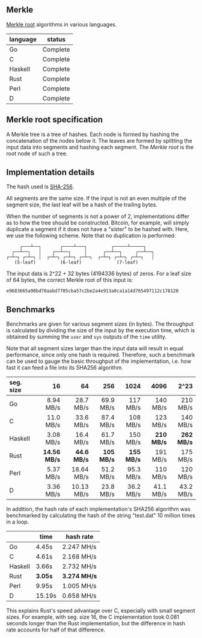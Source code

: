 Merkle
------

[Merkle root](http://en.wikipedia.org/wiki/Merkle_tree) algorithms in various languages.

| language   | status      |
|------------|-------------|
| Go         | Complete    |
| C          | Complete    |
| Haskell    | Complete    |
| Rust       | Complete    |
| Perl       | Complete    |
| D          | Complete    |

Merkle root specification
-------------------------

A Merkle tree is a tree of hashes. Each node is formed by hashing the concatenation of the nodes below it. The leaves are formed by splitting the input data into segments and hashing each segment. The *Merkle root* is the root node of such a tree.

Implementation details
----------------------

The hash used is [SHA-256](http://en.wikipedia.org/wiki/SHA-2).

All segments are the same size. If the input is not an even multiple of the segment size, the last leaf will be a hash of the trailing bytes.

When the number of segments is not a power of 2, implementations differ as to how the tree should be constructed. Bitcoin, for example, will simply duplicate a segment if it does not have a "sister" to be hashed with. Here, we use the following scheme. Note that no duplication is performed:

```
     ┌───┴──┐       ┌────┴───┐         ┌─────┴─────┐
  ┌──┴──┐   │    ┌──┴──┐     │      ┌──┴──┐     ┌──┴──┐
┌─┴─┐ ┌─┴─┐ │  ┌─┴─┐ ┌─┴─┐ ┌─┴─┐  ┌─┴─┐ ┌─┴─┐ ┌─┴─┐   │
   (5-leaf)         (6-leaf)             (7-leaf)
```

The input data is 2^22 + 32 bytes (4194336 bytes) of zeros. For a leaf size of 64 bytes, the correct Merkle root of this input is:
```
e9683665a90bd70aabd7705cba57c2be2a4e913a0ca1a14d765497112c178120
```

Benchmarks
----------

Benchmarks are given for various segment sizes (in bytes). The throughput is calculated by dividing the size of the input by the execution time, which is obtained by summing the `user` and `sys` outputs of the `time` utility.

Note that all segment sizes larger than the input data will result in equal performance, since only one hash is required. Therefore, such a benchmark can be used to gauge the basic throughput of the implementation, i.e. how fast it can feed a file into its SHA256 algorithm.

| seg. size | 16             | 64            | 256          | 1024         | 4096         | 2^23         |
|:----------|---------------:|--------------:|-------------:|-------------:|-------------:|-------------:|
| Go        | 8.94 MB/s      | 28.7 MB/s     | 69.9 MB/s    | 117 MB/s     | 140 MB/s     | 210 MB/s     |
| C         | 11.0 MB/s      | 33.6 MB/s     | 87.4 MB/s    | 108 MB/s     | 123 MB/s     | 140 MB/s     |
| Haskell   | 3.08 MB/s      | 16.4 MB/s     | 61.7 MB/s    | 150 MB/s     | **210 MB/s** | **262 MB/s** |
| Rust      | **14.56 MB/s** | **44.6 MB/s** | **105 MB/s** | **155 MB/s** | 191 MB/s     | 175 MB/s     |
| Perl      | 5.37 MB/s      | 18.64 MB/s    | 51.2 MB/s    | 95.3 MB/s    | 110 MB/s     | 120 MB/s     |
| D         | 3.36 MB/s      | 10.13 MB/s    | 23.8 MB/s    | 36.2 MB/s    | 41.1 MB/s    | 43.2 MB/s    |

In addition, the hash rate of each implementation's SHA256 algorithm was benchmarked by calculating the hash of the string "test.dat" 10 million times in a loop.

|         | time      | hash rate          |
|:--------|-----------|--------------------|
| Go      |  4.45s    | 2.247 MH/s         |
| C       |  4.61s    | 2.168 MH/s         |
| Haskell |  3.66s    | 2.732 MH/s         |
| Rust    | **3.05s** | **3.274 MH/s**     |
| Perl    |  9.95s    | 1.005 MH/s         |
| D       | 15.19s    | 0.658 MH/s         |

This explains Rust's speed advantage over C, especially with small segment sizes. For example, with seg. size 16, the C implementation took 0.081 seconds longer than the Rust implementation, but the difference in hash rate accounts for half of that difference.
